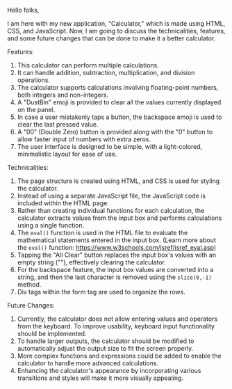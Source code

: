 Hello folks,

I am here with my new application, "Calculator," which is made using HTML, CSS, and JavaScript. Now, I am going to discuss the technicalities, features, and some future changes that can be done to make it a better calculator.

Features:
1. This calculator can perform multiple calculations.
2. It can handle addition, subtraction, multiplication, and division operations.
3. The calculator supports calculations involving floating-point numbers, both integers and non-integers.
4. A "DustBin" emoji is provided to clear all the values currently displayed on the panel.
5. In case a user mistakenly taps a button, the backspace emoji is used to clear the last pressed value.
6. A "00" (Double Zero) button is provided along with the "0" button to allow faster input of numbers with extra zeros.
7. The user interface is designed to be simple, with a light-colored, minimalistic layout for ease of use.

Technicalities:
1. The page structure is created using HTML, and CSS is used for styling the calculator.
2. Instead of using a separate JavaScript file, the JavaScript code is included within the HTML page.
3. Rather than creating individual functions for each calculation, the calculator extracts values from the input box and performs calculations using a single function.
4. The `eval()` function is used in the HTML file to evaluate the mathematical statements entered in the input box. (Learn more about the `eval()` function: https://www.w3schools.com/jsref/jsref_eval.asp)
5. Tapping the "All Clear" button replaces the input box's values with an empty string (""), effectively clearing the calculator.
6. For the backspace feature, the input box values are converted into a string, and then the last character is removed using the `slice(0,-1)` method.
7. Div tags within the form tag are used to organize the rows.

Future Changes:
1. Currently, the calculator does not allow entering values and operators from the keyboard. To improve usability, keyboard input functionality should be implemented.
2. To handle larger outputs, the calculator should be modified to automatically adjust the output size to fit the screen properly.
3. More complex functions and expressions could be added to enable the calculator to handle more advanced calculations.
4. Enhancing the calculator's appearance by incorporating various transitions and styles will make it more visually appealing.
